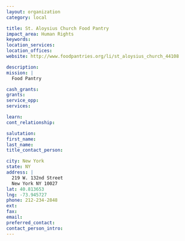 ```yaml
---
layout: organization
category: local

title: St. Aloysius Church Food Pantry
impact_area: Human Rights
keywords: 
location_services: 
location_offices: 
website: http://www.foodpantries.org/li/st_aloysius_church_44108

description: 
mission: |
  Food Pantry

cash_grants: 
grants: 
service_opp: 
services: 

learn: 
cont_relationship: 

salutation: 
first_name: 
last_name: 
title_contact_person: 

city: New York
state: NY
address: |
  219 W. 132nd Street     
  New York NY 10027
lat: 40.813653
lng: -73.945727
phone: 212-234-2848
ext: 
fax: 
email: 
preferred_contact: 
contact_person_intro: 
---
```

